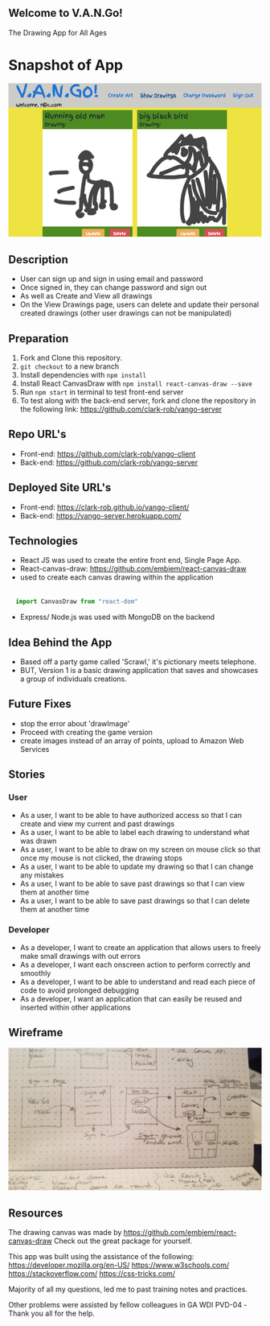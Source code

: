 ## Welcome to V.A.N.Go!
The Drawing App for All Ages

# Snapshot of App
![alt screenshot](./public/vango-screenshot.png)

## Description
- User can sign up and sign in using email and password
- Once signed in, they can change password and sign out
- As well as Create and View all drawings
- On the View Drawings page, users can delete and update their personal created drawings (other user drawings can not be manipulated)

## Preparation
1. Fork and Clone this repository.
1. `git checkout` to a new branch
1. Install dependencies with `npm install`
1. Install React CanvasDraw with `npm install react-canvas-draw --save`
1. Run `npm start` in terminal to test front-end server
1. To test along with the back-end server, fork and clone the repository in the following link: <https://github.com/clark-rob/vango-server>

## Repo URL's
- Front-end: <https://github.com/clark-rob/vango-client>
- Back-end: <https://github.com/clark-rob/vango-server>

## Deployed Site URL's
- Front-end: <https://clark-rob.github.io/vango-client/>
- Back-end: <https://vango-server.herokuapp.com/>

## Technologies
- React JS was used to create the entire front end, Single Page App.
- React-canvas-draw: <https://github.com/embiem/react-canvas-draw>
- used to create each canvas drawing within the application

```javascript

  import CanvasDraw from "react-dom"

```

- Express/ Node.js was used with MongoDB on the backend

## Idea Behind the App
- Based off a party game called 'Scrawl,' it's pictionary meets telephone.
- BUT, Version 1 is a basic drawing application that saves and showcases
a group of individuals creations.

## Future Fixes
- stop the error about 'drawImage'
- Proceed with creating the game version
- create images instead of an array of points, upload to Amazon Web Services

## Stories
### User
- As a user, I want to be able to have authorized access so that I can create and view my current and past drawings
- As a user, I want to be able to label each drawing to understand what was drawn
- As a user, I want to be able to draw on my screen on mouse click so that once
my mouse is not clicked, the drawing stops
- As a user, I want to be able to update my drawing so that I can change any
mistakes
- As a user, I want to be able to save past drawings so that I can view them at
another time
- As a user, I want to be able to save past drawings so that I can delete them at
another time
### Developer
- As a developer, I want to create an application that allows users to freely
make small drawings with out errors
- As a developer, I want each onscreen action to perform correctly and smoothly
- As a developer, I want to be able to understand and read each piece of code
to avoid prolonged debugging
- As a developer, I want an application that can easily be reused and inserted within other applications



## Wireframe
![alt wireframe](./public/vango-wireframe.jpg)

## Resources
  The drawing canvas was made by <https://github.com/embiem/react-canvas-draw>
  Check out the great package for yourself.

  This app was built using the assistance of the following:
  <https://developer.mozilla.org/en-US/>
    <https://www.w3schools.com/>
    <https://stackoverflow.com/>
    <https://css-tricks.com/>

  Majority of all my questions, led me to past training notes and
  practices.

  Other problems were assisted by fellow colleagues in GA WDI PVD-04
    -Thank you all for the help.
